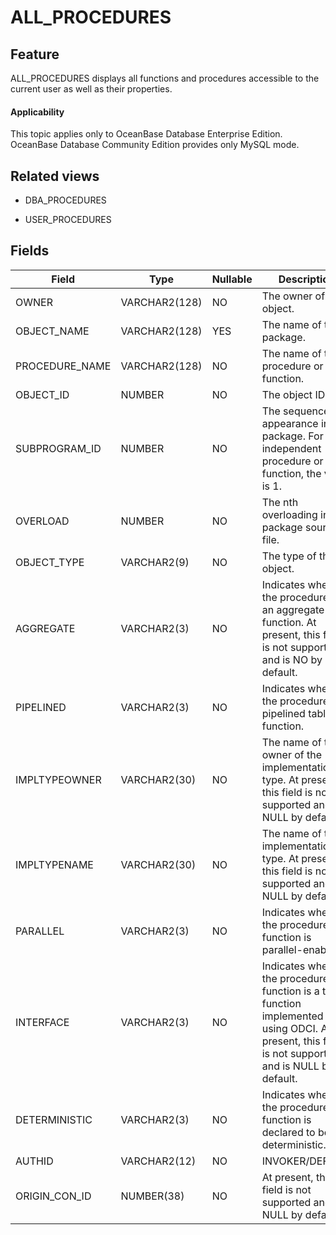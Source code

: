 ALL_PROCEDURES
===================================

Feature
-----------

ALL_PROCEDURES displays all functions and procedures accessible to the current user as well as their properties.

<main id="notice" >
    <h4>Applicability</h4>
    <p>This topic applies only to OceanBase Database Enterprise Edition. OceanBase Database Community Edition provides only MySQL mode. </p>
  </main>

Related views
-------------

* DBA_PROCEDURES

* USER_PROCEDURES


Fields
-------------



| **Field**      | **Type**      | **Nullable** | **Description**                                                                                                                                            |
|----------------|---------------|--------------|------------------------------------------------------------------------------------------------------------------------------------------------------------|
| OWNER          | VARCHAR2(128) | NO           | The owner of the object.                                                                                                                                   |
| OBJECT_NAME    | VARCHAR2(128) | YES          | The name of the package.                                                                                                                                   |
| PROCEDURE_NAME | VARCHAR2(128) | NO           | The name of the procedure or function.                                                                                                                     |
| OBJECT_ID      | NUMBER        | NO           | The object ID.                                                                                                                                             |
| SUBPROGRAM_ID  | NUMBER        | NO           | The sequence of appearance in the package. For an independent procedure or function, the value is 1.                                                       |
| OVERLOAD       | NUMBER        | NO           | The nth overloading in the package source file.                                                                                                            |
| OBJECT_TYPE    | VARCHAR2(9)   | NO           | The type of the object.                                                                                                                                    |
| AGGREGATE      | VARCHAR2(3)   | NO           | Indicates whether the procedure is an aggregate function. At present, this field is not supported and is NO by default.                                    |
| PIPELINED      | VARCHAR2(3)   | NO           | Indicates whether the procedure is a pipelined table function.                                                                                             |
| IMPLTYPEOWNER  | VARCHAR2(30)  | NO           | The name of the owner of the implementation type. At present, this field is not supported and is NULL by default.                                          |
| IMPLTYPENAME   | VARCHAR2(30)  | NO           | The name of the implementation type. At present, this field is not supported and is NULL by default.                                                       |
| PARALLEL       | VARCHAR2(3)   | NO           | Indicates whether the procedure or function is parallel-enabled.                                                                                           |
| INTERFACE      | VARCHAR2(3)   | NO           | Indicates whether the procedure or function is a table function implemented by using ODCI. At present, this field is not supported and is NULL by default. |
| DETERMINISTIC  | VARCHAR2(3)   | NO           | Indicates whether the procedure or function is declared to be deterministic.                                                                               |
| AUTHID         | VARCHAR2(12)  | NO           | INVOKER/DEFINER                                                                                                                                            |
| ORIGIN_CON_ID  | NUMBER(38)    | NO           | At present, this field is not supported and is NULL by default.                                                                                            |



